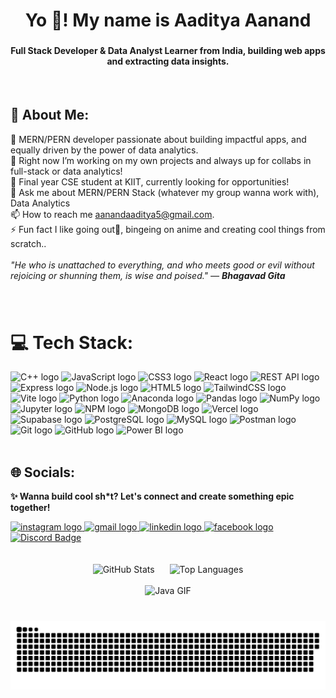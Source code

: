 <h1 align="center">Yo 👋! My name is Aaditya Aanand</h1>

###

<h4 align="center">Full Stack Developer & Data Analyst Learner from India, building web apps and extracting data insights.</h4>
<br/>

## 💫 About Me:
<p align="left">
🔭 MERN/PERN developer passionate about building impactful apps, and equally driven by the power of data analytics.<br>
🚧 Right now I’m working on my own projects and always up for collabs in full-stack or data analytics!<br>
🌱 Final year CSE student at KIIT, currently looking for opportunities!<br>
💬 Ask me about MERN/PERN Stack (whatever my group wanna work with), Data Analytics<br>
📫 How to reach me <a href="mailto:aanandaaditya5@gmail.com">aanandaaditya5@gmail.com</a>.<br>
⚡ Fun fact I like going out🧳, bingeing on anime and creating cool things from scratch..<br><br>
<em>"He who is unattached to everything, and who meets good or evil without rejoicing or shunning them, is wise and poised." — <strong>Bhagavad Gita</strong></em>
</p>


###

<br/>


# 💻 Tech Stack:

<div align="left">
  <img src="https://img.shields.io/badge/-C++-00599C?style=for-the-badge&logo=c%2b%2b&logoColor=white" height="32" alt="C++ logo" />
  <img src="https://img.shields.io/badge/-JavaScript-F7DF1E?style=for-the-badge&logo=javascript&logoColor=black" height="32" alt="JavaScript logo" />
  <img src="https://img.shields.io/badge/-CSS3-1572B6?style=for-the-badge&logo=css3&logoColor=white" height="32" alt="CSS3 logo" />
  <img src="https://img.shields.io/badge/-React-61DAFB?style=for-the-badge&logo=react&logoColor=black" height="32" alt="React logo" />
  <img src="https://img.shields.io/badge/-REST%20API-000000?style=for-the-badge&logo=rest&logoColor=white" height="32" alt="REST API logo" />
  <img src="https://img.shields.io/badge/-Express-000000?style=for-the-badge&logo=express&logoColor=white" height="32" alt="Express logo" />
  <img src="https://img.shields.io/badge/-Node.js-339933?style=for-the-badge&logo=node.js&logoColor=white" height="32" alt="Node.js logo" />
  <img src="https://img.shields.io/badge/-HTML5-E34F26?style=for-the-badge&logo=html5&logoColor=white" height="32" alt="HTML5 logo" />
  <img src="https://img.shields.io/badge/-TailwindCSS-06B6D4?style=for-the-badge&logo=tailwindcss&logoColor=white" height="32" alt="TailwindCSS logo" />
  <img src="https://img.shields.io/badge/-Vite-646CFF?style=for-the-badge&logo=vite&logoColor=white" height="32" alt="Vite logo" />
  <img src="https://img.shields.io/badge/-Python-3776AB?style=for-the-badge&logo=python&logoColor=white" height="32" alt="Python logo" />
  <img src="https://img.shields.io/badge/-Anaconda-44A833?style=for-the-badge&logo=anaconda&logoColor=white" height="32" alt="Anaconda logo" />
  <img src="https://img.shields.io/badge/-Pandas-150458?style=for-the-badge&logo=pandas&logoColor=white" height="32" alt="Pandas logo" />
  <img src="https://img.shields.io/badge/-NumPy-013243?style=for-the-badge&logo=numpy&logoColor=white" height="32" alt="NumPy logo" />
  <img src="https://img.shields.io/badge/-Jupyter-F37626?style=for-the-badge&logo=jupyter&logoColor=white" height="32" alt="Jupyter logo" />
  <img src="https://img.shields.io/badge/-NPM-CB3837?style=for-the-badge&logo=npm&logoColor=white" height="32" alt="NPM logo" />
  <img src="https://img.shields.io/badge/-MongoDB-47A248?style=for-the-badge&logo=mongodb&logoColor=white" height="32" alt="MongoDB logo" />
  <img src="https://img.shields.io/badge/-Vercel-000000?style=for-the-badge&logo=vercel&logoColor=white" height="32" alt="Vercel logo" />
  <img src="https://img.shields.io/badge/-Supabase-3ECF8E?style=for-the-badge&logo=supabase&logoColor=white" height="32" alt="Supabase logo" />
  <img src="https://img.shields.io/badge/-PostgreSQL-4169E1?style=for-the-badge&logo=postgresql&logoColor=white" height="32" alt="PostgreSQL logo" />
  <img src="https://img.shields.io/badge/-MySQL-4479A1?style=for-the-badge&logo=mysql&logoColor=white" height="32" alt="MySQL logo" />
  <img src="https://img.shields.io/badge/-Postman-FF6C37?style=for-the-badge&logo=postman&logoColor=white" height="32" alt="Postman logo" />
  <img src="https://img.shields.io/badge/-Git-F05032?style=for-the-badge&logo=git&logoColor=white" height="32" alt="Git logo" />
  <img src="https://img.shields.io/badge/-GitHub-181717?style=for-the-badge&logo=github&logoColor=white" height="32" alt="GitHub logo" />
  <img src="https://img.shields.io/badge/-Power%20BI-F2C811?style=for-the-badge&logo=powerbi&logoColor=black" height="32" alt="Power BI logo" />
</div>





<br/>

## 🌐 Socials:
<p align="left"><strong>✨ Wanna build cool sh*t? Let's connect and create something epic together!</strong></p>

<div align="left">
  <a href="https://www.instagram.com/_._aadiboi_._/" target="_blank">
    <img src="https://img.shields.io/static/v1?message=Instagram&logo=instagram&label=&color=E4405F&logoColor=white&labelColor=&style=for-the-badge" height="28" alt="instagram logo" />
  </a>
  <a href="mailto:aanandaaditya5@gmail.com" target="_blank">
    <img src="https://img.shields.io/static/v1?message=Gmail&logo=gmail&label=&color=D14836&logoColor=white&labelColor=&style=for-the-badge" height="28" alt="gmail logo" />
  </a>
  <a href="https://www.linkedin.com/in/aadityaaanand514" target="_blank">
    <img src="https://img.shields.io/static/v1?message=LinkedIn&logo=linkedin&label=&color=0077B5&logoColor=white&labelColor=&style=for-the-badge" height="28" alt="linkedin logo" />
  </a>
  <a href="https://www.facebook.com/share/1AZjKSRpnn/" target="_blank">
  <img src="https://img.shields.io/static/v1?message=Facebook&logo=facebook&label=&color=1877F2&logoColor=white&labelColor=&style=for-the-badge" height="28" alt="facebook logo" />
    <a href="https://discord.com/users/nihilist514" target="_blank">
  <img src="https://img.shields.io/badge/-Discord-5865F2?style=for-the-badge&logo=discord&logoColor=white" height="28" alt="Discord Badge" />
</a>
</a>

</div>

<br/>
<br/>

<div align="center">
  <img src="https://github-readme-stats.vercel.app/api?username=Aaditya514&show_icons=true&theme=dracula&include_all_commits=true&count_private=true&hide_border=false" height="150" alt="GitHub Stats" style="margin-right: 20px;" />
  <img src="https://github-readme-stats.vercel.app/api/top-langs?username=Aaditya514&layout=compact&langs_count=6&theme=dracula&hide_border=false" height="150" alt="Top Languages" />
</div>

<br/>


<div align="center">
  <img src="https://media2.giphy.com/media/v1.Y2lkPTc5MGI3NjExdGFiNndtZzd4YXY4b3owMXQ5Znl1a3lkNmhvMzgwdzlpM3pxcjV6NiZlcD12MV9pbnRlcm5hbF9naWZfYnlfaWQmY3Q9Zw/boYxZ1fa72kcgr70sN/giphy.gif" alt="Java GIF" height="200" />
</div>


###

<br clear="both">

<picture>
  <source media="(prefers-color-scheme: dark)" srcset="https://raw.githubusercontent.com/Aaditya514/Aaditya514/output/github-snake-dark.svg" />
  <source media="(prefers-color-scheme: light)" srcset="https://raw.githubusercontent.com/Aaditya514/Aaditya514/output/github-snake.svg" />
  <img alt="github-snake" src="https://raw.githubusercontent.com/Aaditya514/Aaditya514/output/github-snake.svg" />
</picture>

###
